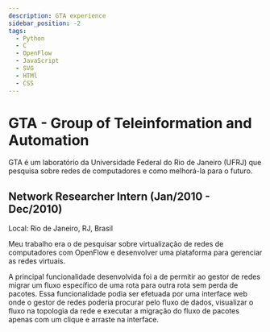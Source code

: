 ```yaml
---
description: GTA experience
sidebar_position: -2
tags:
  - Python
  - C
  - OpenFlow
  - JavaScript
  - SVG
  - HTMl
  - CSS
---
```


# GTA - Group of Teleinformation and Automation

GTA é um laboratório da Universidade Federal do Rio de Janeiro (UFRJ) que pesquisa sobre redes de computadores e como melhorá-la para o futuro.

## Network Researcher Intern (Jan/2010 - Dec/2010)

Local: Rio de Janeiro, RJ, Brasil

Meu trabalho era o de pesquisar sobre virtualização de redes de computadores com OpenFlow e desenvolver uma plataforma para gerenciar as redes virtuais.

A principal funcionalidade desenvolvida foi a de permitir ao gestor de redes migrar um fluxo específico de uma rota para outra rota sem perda de pacotes. Essa funcionalidade podia ser efetuada por uma interface web onde o gestor de redes poderia procurar pelo fluxo de dados, visualizar o fluxo na topologia da rede e executar a migração do fluxo de pacotes apenas com um clique e arraste na interface.
